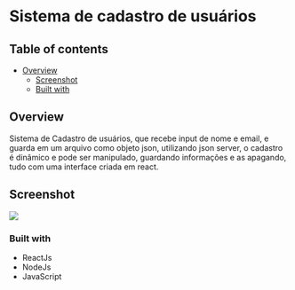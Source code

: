 # Sistema de cadastro de usuários


## Table of contents

- [Overview](#overview)
  - [Screenshot](#screenshot)
  - [Built with](#built-with)


## Overview
Sistema de Cadastro de usuários, que recebe input de nome e email, e guarda em um arquivo como objeto json, utilizando json server, o cadastro é dinâmico e pode ser manipulado, guardando informações e as apagando, tudo com uma interface criada em react.

## Screenshot
![](/Screenshot_3)


### Built with

- ReactJs
- NodeJs
- JavaScript

